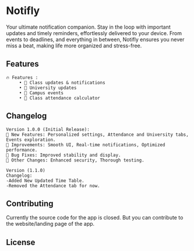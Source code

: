# Notifly
Your ultimate notification companion. Stay in the loop with important updates and timely reminders, effortlessly delivered to your device. From events to deadlines, and everything in between, Notifly ensures you never miss a beat, making life more organized and stress-free.

## Features
```
🔥 Features :
     • 📅 Class updates & notifications
     • 🎉 University updates
     • 🎈 Campus events
     • 💯 Class attendance calculator
```

## Changelog
```
Version 1.0.0 (Initial Release):
🚀 New Features: Personalized settings, Attendance and University tabs, Events exploration.
🎉 Improvements: Smooth UI, Real-time notifications, Optimized performance.
🐛 Bug Fixes: Improved stability and display.
🔧 Other Changes: Enhanced security, Thorough testing. 

Version (1.1.0) 
Changelog:
-Added New Updated Time Table.
-Removed the Attendance tab for now. 
```
## Contributing

Currently the source code for the app is closed. But you can contribute to the website/landing page of the app.

## License
